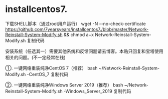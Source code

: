 # installcentos7.
下载SHELL脚本（通过root用户运行） wget -N --no-check-certificate https://github.com/7yearsyears/installcentos7./blob/master/Network-Reinstall-System-Modify.sh && chmod a+x Network-Reinstall-System-Modify.sh 复制代码

安装系统（任选其一）需要其他系统和反馈问题请去博客。本贴只回复和宝塔使用相关的问题。(不一定经常在线)

①. 一键网络重装纯净CentOS 7（推荐） bash ~/Network-Reinstall-System-Modify.sh -CentOS_7 复制代码

②. 一键网络重装纯净Windows Server 2019（推荐） bash ~/Network-Reinstall-System-Modify.sh -Windows_Server_2019 复制代码
